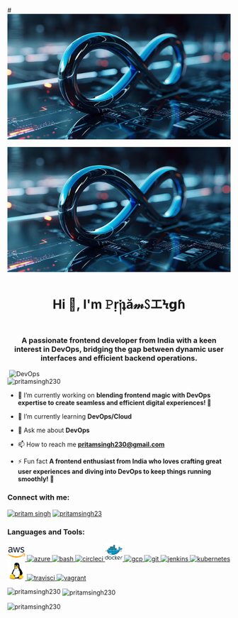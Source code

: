 #![logo](https://github.com/Pritamsingh230/Pritamsingh230/blob/main/Dev.png)
<p align="center">
  <img src="https://raw.githubusercontent.com/Pritamsingh230/Pritamsingh230/main/Dev.png" alt="Logo" width="600">
</p>

<h1 align="center">Hi 👋, I'm 𝙿ṛ༏ʇă𝓂ꇙエϞ𝗴ɦ</h1>
<h3 align="center">A passionate frontend developer from India with a keen interest in DevOps, bridging the gap between dynamic user interfaces and efficient backend operations.</h3>
<img align="right" alt="DevOps" width="500" src="https://miro.medium.com/v2/resize:fit:1400/1*reRpiezl3EnhtteqjoGSLw.gif">

<p align="left"> <img src="https://komarev.com/ghpvc/?username=pritamsingh230&label=Profile%20views&color=0e75b6&style=flat" alt="pritamsingh230" /> </p>

- 🔭 I’m currently working on **blending frontend magic with DevOps expertise to create seamless and efficient digital experiences! 🚀**

- 🌱 I’m currently learning **DevOps/Cloud**

- 💬 Ask me about **DevOps**

- 📫 How to reach me **pritamsingh230@gmail.com**

- ⚡ Fun fact **A frontend enthusiast from India who loves crafting great user experiences and diving into DevOps to keep things running smoothly! 🚀**

<h3 align="left">Connect with me:</h3>
<p align="left">
<a href="https://fb.com/pritam singh" target="blank"><img align="center" src="https://raw.githubusercontent.com/rahuldkjain/github-profile-readme-generator/master/src/images/icons/Social/facebook.svg" alt="pritam singh" height="30" width="40" /></a>
<a href="https://instagram.com/pritamsingh23" target="blank"><img align="center" src="https://raw.githubusercontent.com/rahuldkjain/github-profile-readme-generator/master/src/images/icons/Social/instagram.svg" alt="pritamsingh23" height="30" width="40" /></a>
</p>

<h3 align="left">Languages and Tools:</h3>
<p align="left"> <a href="https://aws.amazon.com" target="_blank" rel="noreferrer"> <img src="https://raw.githubusercontent.com/devicons/devicon/master/icons/amazonwebservices/amazonwebservices-original-wordmark.svg" alt="aws" width="40" height="40"/> </a> <a href="https://azure.microsoft.com/en-in/" target="_blank" rel="noreferrer"> <img src="https://www.vectorlogo.zone/logos/microsoft_azure/microsoft_azure-icon.svg" alt="azure" width="40" height="40"/> </a> <a href="https://www.gnu.org/software/bash/" target="_blank" rel="noreferrer"> <img src="https://www.vectorlogo.zone/logos/gnu_bash/gnu_bash-icon.svg" alt="bash" width="40" height="40"/> </a> <a href="https://circleci.com" target="_blank" rel="noreferrer"> <img src="https://www.vectorlogo.zone/logos/circleci/circleci-icon.svg" alt="circleci" width="40" height="40"/> </a> <a href="https://www.docker.com/" target="_blank" rel="noreferrer"> <img src="https://raw.githubusercontent.com/devicons/devicon/master/icons/docker/docker-original-wordmark.svg" alt="docker" width="40" height="40"/> </a> <a href="https://cloud.google.com" target="_blank" rel="noreferrer"> <img src="https://www.vectorlogo.zone/logos/google_cloud/google_cloud-icon.svg" alt="gcp" width="40" height="40"/> </a> <a href="https://git-scm.com/" target="_blank" rel="noreferrer"> <img src="https://www.vectorlogo.zone/logos/git-scm/git-scm-icon.svg" alt="git" width="40" height="40"/> </a> <a href="https://www.jenkins.io" target="_blank" rel="noreferrer"> <img src="https://www.vectorlogo.zone/logos/jenkins/jenkins-icon.svg" alt="jenkins" width="40" height="40"/> </a> <a href="https://kubernetes.io" target="_blank" rel="noreferrer"> <img src="https://www.vectorlogo.zone/logos/kubernetes/kubernetes-icon.svg" alt="kubernetes" width="40" height="40"/> </a> <a href="https://www.linux.org/" target="_blank" rel="noreferrer"> <img src="https://raw.githubusercontent.com/devicons/devicon/master/icons/linux/linux-original.svg" alt="linux" width="40" height="40"/> </a> <a href="https://travis-ci.org" target="_blank" rel="noreferrer"> <img src="https://www.vectorlogo.zone/logos/travis-ci/travis-ci-icon.svg" alt="travisci" width="40" height="40"/> </a> <a href="https://www.vagrantup.com/" target="_blank" rel="noreferrer"> <img src="https://www.vectorlogo.zone/logos/vagrantup/vagrantup-icon.svg" alt="vagrant" width="40" height="40"/> </a> </p>

<p><img align="left" src="https://github-readme-stats.vercel.app/api/top-langs?username=pritamsingh230&show_icons=true&locale=en&layout=compact" alt="pritamsingh230" /></p>

<p>&nbsp;<img align="center" src="https://github-readme-stats.vercel.app/api?username=pritamsingh230&show_icons=true&locale=en" alt="pritamsingh230" /></p>

<p><img align="center" src="https://github-readme-streak-stats.herokuapp.com/?user=pritamsingh230&" alt="pritamsingh230" /></p>
